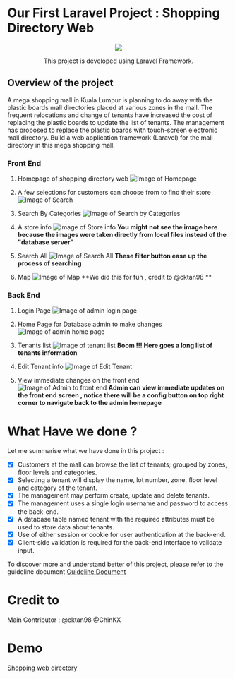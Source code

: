 # Our First Laravel Project : Shopping Directory Web
<p align="center"><img src="https://laravel.com/assets/img/components/logo-laravel.svg"></p>
<p align="center">This project is developed using Laravel Framework.</p>

## Overview of the project 
A mega shopping mall in Kuala Lumpur is planning to do away with the plastic boards mall directories placed at various zones in the mall. The frequent relocations and change of tenants have increased the cost of replacing the plastic boards to update the list of tenants. The management has proposed to replace the plastic boards with touch-screen electronic mall directory. Build a web application framework (Laravel) for the mall directory in this mega shopping mall.

### Front End

1. Homepage of shopping directory web
![Image of Homepage](https://github.com/lowzijian/Shopping-Directory-Web/blob/master/Guidelines/Screenshots/homepage.PNG)

2. A few selections for customers can choose from to find their store
![Image of Search](https://github.com/lowzijian/Shopping-Directory-Web/blob/master/Guidelines/Screenshots/Search.PNG)

3. Search By Categories 
![Image of Search by Categories](https://github.com/lowzijian/Shopping-Directory-Web/blob/master/Guidelines/Screenshots/category.PNG)

4. A store info
![Image of Store info](https://github.com/lowzijian/Shopping-Directory-Web/blob/master/Guidelines/Screenshots/StoreInfo.PNG)
**You might not see the image here because the images were taken directly from local files instead of the "database server"**

5. Search All
![Image of Search All ](https://github.com/lowzijian/Shopping-Directory-Web/blob/master/Guidelines/Screenshots/SearchAll.PNG)
**These filter button ease up the process of searching**

6. Map
![Image of Map](https://github.com/lowzijian/Shopping-Directory-Web/blob/master/Guidelines/Screenshots/SearchAll.PNG)
**We did this for fun , credit to @cktan98 **


### Back End
1. Login Page 
![Image of admin login page](https://github.com/lowzijian/Shopping-Directory-Web/blob/master/Guidelines/Screenshots/AdminHomepage.PNG)

2. Home Page for Database admin to make changes
![Image of admin home page](https://github.com/lowzijian/Shopping-Directory-Web/blob/master/Guidelines/Screenshots/AdminHomepage2.PNG)

3. Tenants list
![Image of tenant list](https://github.com/lowzijian/Shopping-Directory-Web/blob/master/Guidelines/Screenshots/TenantList.PNG)
**Boom !!! Here goes a long list of tenants information**

4. Edit Tenant info
![Image of Edit Tenant](https://github.com/lowzijian/Shopping-Directory-Web/blob/master/Guidelines/Screenshots/EditTenant.PNG)

5. View immediate changes on the front end
![Image of Admin to front end](https://github.com/lowzijian/Shopping-Directory-Web/blob/master/Guidelines/Screenshots/AdminWithFrontEnd.PNG)
**Admin can view immediate updates on the front end screen , notice there will be a config button on top right corner to navigate back to the admin homepage**


# What Have we done ?
Let me summarise what we have done in this project :
- [x] Customers at the mall can browse the list of tenants; grouped by zones, floor levels and categories.
- [x] Selecting a tenant will display the name, lot number, zone, floor level and category of the tenant.
- [x] The management may perform create, update and delete tenants.
- [x] The management uses a single login username and password to access the back-end.
- [x] A database table named tenant with the required attributes must be used to store data about tenants.
- [x] Use of either session or cookie for user authentication at the back-end.
- [x] Client-side validation is required for the back-end interface to validate input.

To discover more and understand better of this project, please refer to the guideline document 
[Guideline Document](https://github.com/lowzijian/Shopping-Directory-Web/blob/master/Guidelines/Guidelines.docx)

# Credit to 
Main Contributor : 
@cktan98
@ChinKX 

# Demo
[Shopping web directory](https://shoppingdirectoryweb.000webhostapp.com/)
